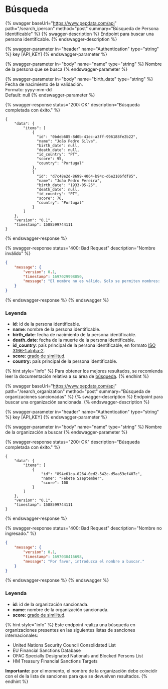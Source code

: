 # Búsqueda

{% swagger baseUrl="https://www.pepdata.com/api" path="/search_iperson" method="post" summary="Búsqueda de Persona Identificable" %}
{% swagger-description %}
Endpoint para buscar una persona identificable.
{% endswagger-description %}

{% swagger-parameter in="header" name="Authentication" type="string" %}
key \[API\_KEY]
{% endswagger-parameter %}

{% swagger-parameter in="body" name="name" type="string" %}
Nombre de la persona que se busca
{% endswagger-parameter %}

{% swagger-parameter in="body" name="birth_date" type="string" %}
Fecha de nacimiento de la validación. \
Formato: yyyy-mm-dd\
Default: null
{% endswagger-parameter %}

{% swagger-response status="200: OK" description="Búsqueda completada con éxito." %}
```
{
    "data": {
        "items": [
            {
              "id": "0bdeb685-8d0b-41ec-a3ff-996188fe2b22",
              "name": "João Pedro Silva",
              "birth_date": null,
              "death_date": null,
              "id_country": "PT",
              "score": 95,
              "country": "Portugal"
            },
            {
              "id": "d7c48e2d-8699-4064-b94c-d6e2106fdf85",
              "name": "João Pedro Pereira",
              "birth_date": "1933-05-25",
              "death_date": null,
              "id_country": "PT",
              "score": 76,
              "country": "Portugal"
            }
        ]
    },
    "version": "0.1",
    "timestamp": 1588599744111
}
```
{% endswagger-response %}

{% swagger-response status="400: Bad Request" description="Nombre inválido" %}


```json
{
    "message": {
        "version": 0.1,
        "timestamp": 1697029998050,
        "message": "El nombre no es válido. Solo se permiten nombres:  • Solo con caracteres latinos, apóstrofes, espacios, puntos o guiones;"
    }
}
```
{% endswagger-response %}
{% endswagger %}

### Leyenda

* **id**: id de la persona identificable.
* **name**: nombre de la persona identificable.
* **birth\_date**: fecha de nacimiento de la persona identificable.
* **death\_date**: fecha de la muerte de la persona identificable.
* **id\_country**: país principal de la persona identificable, en formato [ISO 3166-1 alpha-2](https://en.wikipedia.org/wiki/ISO\_3166-1\_alpha-2).
* **score**: [grado de similitud](../glossario/glossario-aplicacao.md#grau-de-semelhanca).
* **country:** país principal de la persona identificable.

{% hint style="info" %}
Para obtener los mejores resultados, se recomienda leer la documentación relativa a su área de [búsqueda](../a-aplicacao/pesquisa.md).
{% endhint %}

{% swagger baseUrl="https://www.pepdata.com/api" path="/search_organization" method="post" summary="Búsqueda de organizaciones sancionadas" %}
{% swagger-description %}
Endpoint para buscar una organización sancionada.
{% endswagger-description %}

{% swagger-parameter in="header" name="Authentication" type="string" %}
key \[API\_KEY]
{% endswagger-parameter %}

{% swagger-parameter in="body" name="name" type="string" %}
Nombre de la organización a buscar
{% endswagger-parameter %}

{% swagger-response status="200: OK" description="Búsqueda completada con éxito." %}
```
{
    "data": {
        "items": [
            {
                "id": "894e61ca-0264-0ed2-542c-d5aa53ef407c",
                "name": "Fekete Szeptember",
                "score": 100
            }
        ]
    },
    "version": "0.1",
    "timestamp": 1588599744111
}
```
{% endswagger-response %}

{% swagger-response status="400: Bad Request" description="Nombre no ingresado." %}


```json
{
    "message": {
        "version": 0.1,
        "timestamp": 1697030416698,
        "message": "Por favor, introduzca el nombre a buscar."
    }
}
```
{% endswagger-response %}
{% endswagger %}

### Leyenda

* **id**: id de la organización sancionada.
* **name**: nombre de la organización sancionada.
* **score**: [grado de similitud](../glossario/glossario-aplicacao.md#grau-de-semelhanca).

{% hint style="info" %}
Este endpoint realiza una búsqueda en organizaciones presentes en las siguientes listas de sanciones internacionales:

* United Nations Security Council Consolidated List
* EU Financial Sanctions Database
* OFAC Specially Designated Nationals and Blocked Persons List
* HM Treasury Financial Sanctions Targets

**Importante:** por el momento, el nombre de la organización debe coincidir con el de la lista de sanciones para que se devuelven resultados.
{% endhint %}
